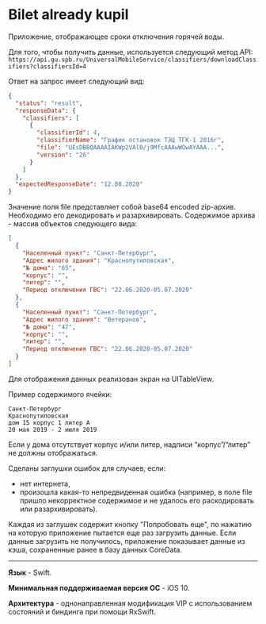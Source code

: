 # Bilet already kupil

Приложение, отображающее сроки отключения горячей воды.

Для того, чтобы получить данные, используется следующий метод API:
`https://api.gu.spb.ru/UniversalMobileService/classifiers/downloadClassifiers?classifiersId=4`

Ответ на запрос имеет следующий вид: 
```json
{
  "status": "result",
  "responseData": {
    "classifiers": [
      {
        "classifierId": 4,
        "classifierName": "График остановок ТЭЦ ТГК-1 2016г",
        "file": "UEsDBBQAAAAIAKWp2VAl0/j9MfcAAAwWOwAYAAA...",
        "version": "26"
      }
    ]
  },
  "expectedResponseDate": "12.08.2020"
}
```

Значение поля file представляет собой base64 encoded zip-архив. 
Необходимо его декодировать и разархивировать. 
Содержимое архива - массив объектов следующего вида:

```json
[
  {
    "Населенный пункт": "Санкт-Петербург",
    "Адрес жилого здания": "Краснопутиловская",
    "№ дома": "65",
    "корпус": "",
    "литер": "",
    "Период отключения ГВС": "22.06.2020-05.07.2020"
  },
  {
    "Населенный пункт": "Санкт-Петербург",
    "Адрес жилого здания": "Ветеранов",
    "№ дома": "47",
    "корпус": "",
    "литер": "",
    "Период отключения ГВС": "22.06.2020-05.07.2020"
  }
]
```

Для отображения данных реализован экран на UITableView.

Пример содержимого ячейки:
```
Санкт-Петербург
Краснопутиловская
дом 15 корпус 1 литер А
20 мая 2019 - 2 июля 2019
```

Если у дома отсутствует корпус и/или литер, надписи “корпус”/“литер” не должны отображаться.

Сделаны заглушки ошибок для случаев, если:
- нет интернета,
- произошла какая-то непредвиденная ошибка (например, в поле file пришло некорректное содержимое и не удалось его раскодировать или разархивировать).

Каждая из заглушек содержит кнопку "Попробовать еще", по нажатию на которую приложение пытается еще раз загрузить данные. Если данные загрузить не получилось, приложение показывает данные из кэша, сохраненные ранее в базу данных CoreData.

---

**Язык** - Swift.

**Минимальная поддерживаемая версия ОС** - iOS 10.

**Архитектура** - однонаправленная модификация VIP с использованием состояний и биндинга при помощи RxSwift.
